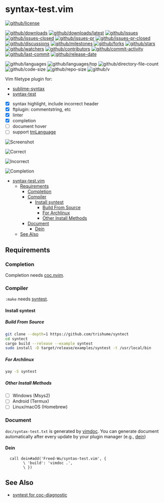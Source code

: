 # syntax-test.vim

[![github/license](https://shields.io/github/license/Freed-Wu/syntax-test.vim)](https://github.com/Freed-Wu/syntax-test.vim/blob/master/LICENSE)

[![github/downloads](https://shields.io/github/downloads/Freed-Wu/syntax-test.vim/total)](https://github.com/Freed-Wu/syntax-test.vim/releases)
[![github/downloads/latest](https://shields.io/github/downloads/Freed-Wu/syntax-test.vim/latest/total)](https://github.com/Freed-Wu/syntax-test.vim/releases/latest)
[![github/issues](https://shields.io/github/issues/Freed-Wu/syntax-test.vim)](https://github.com/Freed-Wu/syntax-test.vim/issues)
[![github/issues-closed](https://shields.io/github/issues-closed/Freed-Wu/syntax-test.vim)](https://github.com/Freed-Wu/syntax-test.vim/issues?q=is%3Aissue+is%3Aclosed)
[![github/issues-pr](https://shields.io/github/issues-pr/Freed-Wu/syntax-test.vim)](https://github.com/Freed-Wu/syntax-test.vim/pulls)
[![github/issues-pr-closed](https://shields.io/github/issues-pr-closed/Freed-Wu/syntax-test.vim)](https://github.com/Freed-Wu/syntax-test.vim/pulls?q=is%3Apr+is%3Aclosed)
[![github/discussions](https://shields.io/github/discussions/Freed-Wu/syntax-test.vim)](https://github.com/Freed-Wu/syntax-test.vim/discussions)
[![github/milestones](https://shields.io/github/milestones/all/Freed-Wu/syntax-test.vim)](https://github.com/Freed-Wu/syntax-test.vim/milestones)
[![github/forks](https://shields.io/github/forks/Freed-Wu/syntax-test.vim)](https://github.com/Freed-Wu/syntax-test.vim/network/members)
[![github/stars](https://shields.io/github/stars/Freed-Wu/syntax-test.vim)](https://github.com/Freed-Wu/syntax-test.vim/stargazers)
[![github/watchers](https://shields.io/github/watchers/Freed-Wu/syntax-test.vim)](https://github.com/Freed-Wu/syntax-test.vim/watchers)
[![github/contributors](https://shields.io/github/contributors/Freed-Wu/syntax-test.vim)](https://github.com/Freed-Wu/syntax-test.vim/graphs/contributors)
[![github/commit-activity](https://shields.io/github/commit-activity/w/Freed-Wu/syntax-test.vim)](https://github.com/Freed-Wu/syntax-test.vim/graphs/commit-activity)
[![github/last-commit](https://shields.io/github/last-commit/Freed-Wu/syntax-test.vim)](https://github.com/Freed-Wu/syntax-test.vim/commits)
[![github/release-date](https://shields.io/github/release-date/Freed-Wu/syntax-test.vim)](https://github.com/Freed-Wu/syntax-test.vim/releases/latest)

![github/languages](https://shields.io/github/languages/count/Freed-Wu/syntax-test.vim)
![github/languages/top](https://shields.io/github/languages/top/Freed-Wu/syntax-test.vim)
![github/directory-file-count](https://shields.io/github/directory-file-count/Freed-Wu/syntax-test.vim)
![github/code-size](https://shields.io/github/languages/code-size/Freed-Wu/syntax-test.vim)
![github/repo-size](https://shields.io/github/repo-size/Freed-Wu/syntax-test.vim)
![github/v](https://shields.io/github/v/release/Freed-Wu/syntax-test.vim)

Vim filetype plugin for:

- [sublime-syntax](http://www.sublimetext.com/docs/syntax.html)
- [syntax-test](http://www.sublimetext.com/docs/syntax.html#testing)

- [x] syntax highlight, include incorrect header
- [x] ftplugin: commentstring, etc
- [x] linter
- [x] completion
- [ ] document hover
- [ ] support [tmLanguage](https://macromates.com/manual/en/language_grammars)

![Screenshot](https://user-images.githubusercontent.com/32936898/194713936-8ea3403f-8133-4c75-876f-9d68bc145123.png)

![Correct](https://user-images.githubusercontent.com/32936898/194894921-0f9167a8-a297-4719-986f-93298111963a.png)

![Incorrect](https://user-images.githubusercontent.com/32936898/194894923-9b82fd5f-2f13-4651-abe5-1a645e737671.png)

![Completion](https://user-images.githubusercontent.com/32936898/194894911-0da392fd-59af-429c-8683-d9ee06bc3963.png)

<!-- mdformat-toc start --slug=github --no-anchors --maxlevel=6 --minlevel=1 -->

- [syntax-test.vim](#syntax-testvim)
  - [Requirements](#requirements)
    - [Completion](#completion)
    - [Compiler](#compiler)
      - [Install syntest](#install-syntest)
        - [Build From Source](#build-from-source)
        - [For Archlinux](#for-archlinux)
        - [Other Install Methods](#other-install-methods)
    - [Document](#document)
      - [Dein](#dein)
  - [See Also](#see-also)

<!-- mdformat-toc end -->

## Requirements

### Completion

Completion needs [coc.nvim](https://github.com/neoclide/coc.nvim).

### Compiler

`:make` needs [syntest](https://github.com/trishume/syntect).

#### Install syntest

##### Build From Source

```sh
git clone --depth=1 https://github.com/trishume/syntect
cd syntect
cargo build --release --example syntest
sudo install -D target/release/examples/syntest -t /usr/local/bin
```

##### For Archlinux

```sh
yay -S syntest
```

##### Other Install Methods

- [ ] Windows (Msys2)
- [ ] Android (Termux)
- [ ] Linux/macOS (Homebrew)

### Document

`doc/syntax-test.txt` is generated by [vimdoc](https://github.com/google/vimdoc).
You can generate document automatically after every update by your plugin
manager (e.g., [dein](https://github.com/Shougo/dein.vim))

#### Dein

```vim
  call dein#add('Freed-Wu/syntax-test.vim', {
        \ 'build': 'vimdoc .',
        \ })
```

## See Also

- [syntest for coc-diagnostic](https://github.com/iamcco/coc-diagnostic/pull/136)
